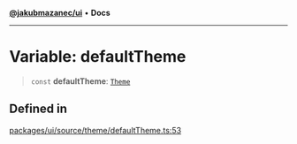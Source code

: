 [**@jakubmazanec/ui**](../README.md) • **Docs**

---

# Variable: defaultTheme

> `const` **defaultTheme**: [`Theme`](../type-aliases/Theme.md)

## Defined in

[packages/ui/source/theme/defaultTheme.ts:53](https://github.com/jakubmazanec/tools/blob/4809b04453aafb35a917917e0b4964a9ec0cd132/packages/ui/source/theme/defaultTheme.ts#L53)
